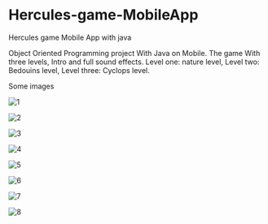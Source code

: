 # Hercules-game-MobileApp
Hercules game Mobile App with java 


Object Oriented Programming project With Java on Mobile. The game With three levels, Intro and full sound effects. Level one: nature level, Level two: Bedouins level, Level three: Cyclops level.

Some images


![1](https://user-images.githubusercontent.com/52586356/105903382-7b635d80-6028-11eb-9128-c404432ad8ce.png)



![2](https://user-images.githubusercontent.com/52586356/105903408-828a6b80-6028-11eb-81a3-d6142e89dd76.png)



![3](https://user-images.githubusercontent.com/52586356/105903435-8a4a1000-6028-11eb-86c4-6373d78c7fad.png)



![4](https://user-images.githubusercontent.com/52586356/105905080-b1a1dc80-602a-11eb-852d-83384e876f32.jpg)



![5](https://user-images.githubusercontent.com/52586356/105905093-b8c8ea80-602a-11eb-8121-a406b29e0f68.jpg)



![6](https://user-images.githubusercontent.com/52586356/105905117-bf576200-602a-11eb-91ff-74f2b8988d41.jpg)



![7](https://user-images.githubusercontent.com/52586356/105905152-c5e5d980-602a-11eb-93f8-9b70f07a04d7.jpg)



![8](https://user-images.githubusercontent.com/52586356/105905175-cc745100-602a-11eb-947f-19578dba3841.jpg)

